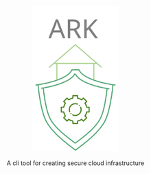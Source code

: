 
<div align="center">
<img src="./images/ark.svg" width=200>
<br>
<br>
A cli tool for creating secure cloud infrastructure

</div>

